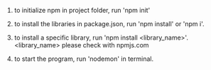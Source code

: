 1. to initialize npm in project folder, run 'npm init'
2. to install the libraries in package.json, run 'npm install' or 'npm i'.
3. to install a specific library, run 'npm install <library_name>'. 
<library_name> please check with npmjs.com 

4. to start the program, run 'nodemon' in terminal.

